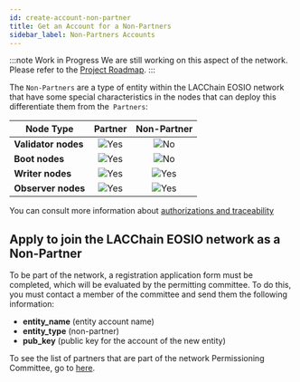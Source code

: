 ```yaml
---
id: create-account-non-partner
title: Get an Account for a Non-Partners
sidebar_label: Non-Partners Accounts
---
```


:::note Work in Progress
We are still working on this aspect of the network. Please refer to the [Project Roadmap](../testnet/roadmap).
:::

The `Non-Partners` are a type of entity within the LACChain EOSIO network that have some special characteristics in the nodes that can deploy this differentiate them from the` Partners`:

| Node Type | Partner | Non-Partner |
|-----------|:-------:|:-----------:|
| **Validator nodes** | ![Yes](/img/yes-icon.svg) |  ![No](/img/no-icon.svg)  |
| **Boot nodes**      | ![Yes](/img/yes-icon.svg) |  ![No](/img/no-icon.svg)  |
| **Writer nodes**    | ![Yes](/img/yes-icon.svg) | ![Yes](/img/yes-icon.svg) |
| **Observer nodes**  | ![Yes](/img/yes-icon.svg) | ![Yes](/img/yes-icon.svg) |

You can consult more information about [authorizations and traceability](../testnet/traceability)

## Apply to join the LACChain EOSIO network as a Non-Partner

To be part of the network, a registration application form must be completed, which will be evaluated by the permitting committee. To do this, you must contact a member of the committee and send them the following information:

- **entity_name** (entity account name)
- **entity_type** (non-partner)
- **pub_key** (public key for the account of the new entity)

To see the list of partners that are part of the network Permissioning Committee, go to [here](./partners).